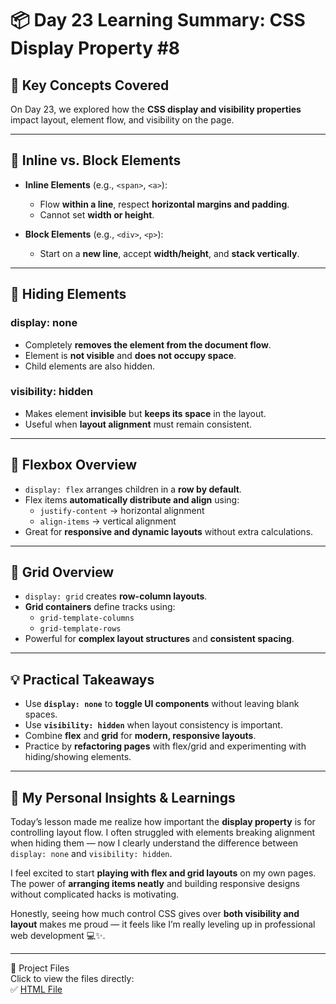 # 📦 Day 23 Learning Summary: CSS Display Property  #8

## 🌟 Key Concepts Covered  
On Day 23, we explored how the **CSS display and visibility properties** impact layout, element flow, and visibility on the page.  

---

## 🔹 Inline vs. Block Elements  
- **Inline Elements** (e.g., `<span>`, `<a>`):  
  - Flow **within a line**, respect **horizontal margins and padding**.  
  - Cannot set **width or height**.  

- **Block Elements** (e.g., `<div>`, `<p>`):  
  - Start on a **new line**, accept **width/height**, and **stack vertically**.  

---

## 🔹 Hiding Elements  

### display: none  
- Completely **removes the element from the document flow**.  
- Element is **not visible** and **does not occupy space**.  
- Child elements are also hidden.  

### visibility: hidden  
- Makes element **invisible** but **keeps its space** in the layout.  
- Useful when **layout alignment** must remain consistent.  

---

## 🔹 Flexbox Overview  
- `display: flex` arranges children in a **row by default**.  
- Flex items **automatically distribute and align** using:  
  - `justify-content` → horizontal alignment  
  - `align-items` → vertical alignment  
- Great for **responsive and dynamic layouts** without extra calculations.  

---

## 🔹 Grid Overview  
- `display: grid` creates **row-column layouts**.  
- **Grid containers** define tracks using:  
  - `grid-template-columns`  
  - `grid-template-rows`  
- Powerful for **complex layout structures** and **consistent spacing**.  

---

## 💡 Practical Takeaways  
- Use **`display: none`** to **toggle UI components** without leaving blank spaces.  
- Use **`visibility: hidden`** when layout consistency is important.  
- Combine **flex** and **grid** for **modern, responsive layouts**.  
- Practice by **refactoring pages** with flex/grid and experimenting with hiding/showing elements.  

---

## 🌟 My Personal Insights & Learnings  
Today’s lesson made me realize how important the **display property** is for controlling layout flow. I often struggled with elements breaking alignment when hiding them — now I clearly understand the difference between `display: none` and `visibility: hidden`.  

I feel excited to start **playing with flex and grid layouts** on my own pages. The power of **arranging items neatly** and building responsive designs without complicated hacks is motivating.  

Honestly, seeing how much control CSS gives over **both visibility and layout** makes me proud — it feels like I’m really leveling up in professional web development 💻✨.  

---

📂 Project Files  
Click to view the files directly:  
✅ [HTML File](./index.html) 
    


